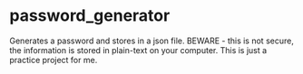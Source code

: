 # password_generator
Generates a password and stores in a json file. BEWARE - this is not secure, the information is stored in plain-text on your computer. This is just a practice project for me.
